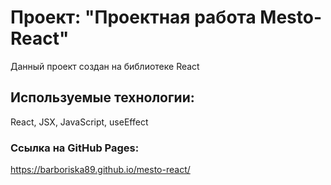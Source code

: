 # Проект: "Проектная работа Mesto-React"

Данный проект создан на библиотеке React

## Используемые технологии:

React, JSX, JavaScript, useEffect

### Ссылка на GitHub Pages:
https://barboriska89.github.io/mesto-react/